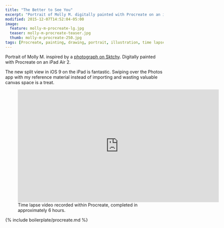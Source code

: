 ```yaml
---
title: "The Better to See You"
excerpt: "Portrait of Molly M. digitally painted with Procreate on an iPad."
modified: 2015-12-07T14:52:04-05:00
image: 
  feature: molly-m-procreate-lg.jpg
  teaser: molly-m-procreate-teaser.jpg
  thumb: molly-m-procreate-250.jpg
tags: [Procreate, painting, drawing, portrait, illustration, time lapse, Sktchy]
---
```


Portrait of Molly M. inspired by a [photograph on Sktchy](http://sktchy.com/hvnEKC). Digitally painted with Procreate on an iPad Air 2.

The new split view in iOS 9 on the iPad is fantastic. Swiping over the Photos app with my reference material instead of importing and wasting valuable canvas space is a treat.

<figure>
  <iframe width="640" height="360" src="https://www.youtube-nocookie.com/embed/8DPmXlx58Dk?controls=0&amp;showinfo=0" frameborder="0" allowfullscreen></iframe>
  <figcaption>Time lapse video recorded within Procreate, completed in approximately 6 hours.</figcaption>
</figure>

{% include boilerplate/procreate.md %}
